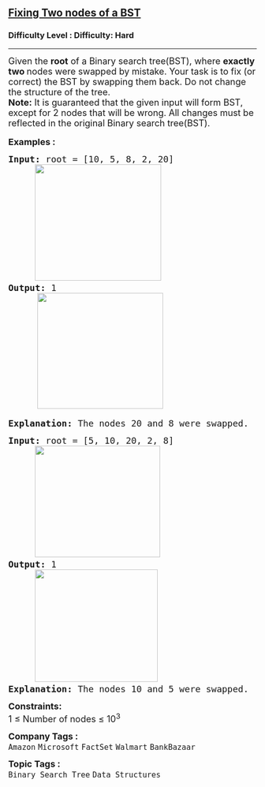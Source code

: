 <h2><a href="https://www.geeksforgeeks.org/problems/fixed-two-nodes-of-a-bst/1">Fixing Two nodes of a BST</a></h2><h3>Difficulty Level : Difficulty: Hard</h3><hr><div class="problems_problem_content__Xm_eO"><div>
<div><span style="font-size: 18px;">Given the&nbsp;<strong>root</strong>&nbsp;of a Binary search tree(BST), where&nbsp;<strong>exactly t</strong></span><span style="font-size: 18px;"><strong>wo&nbsp;</strong>nodes were swapped by mistake. Your task is to fix (or correct) the BST by swapping them back. Do not change the structure of the tree.</span></div>
<div><span style="font-size: 18px;"><strong>Note:</strong> It is guaranteed that the given input will form BST, except for 2 nodes that will be wrong. All changes must be reflected in the original Binary search tree(BST).</span></div>
</div>
<div>&nbsp;</div>
<div><span style="font-size: 18px;"><strong>Examples :</strong></span></div>
<pre><span style="font-size: 18px;"><strong>Input: </strong>root = [10, 5, 8, 2, 20]
     <img src="https://media.geeksforgeeks.org/img-practice/prod/addEditProblem/886490/Web/Other/blobid0_1738654776.png" alt="" width="256" height="236">
<strong>Output: </strong>1<br></span>       <img style="font-family: -apple-system, BlinkMacSystemFont, 'Segoe UI', Roboto, Oxygen, Ubuntu, Cantarell, 'Open Sans', 'Helvetica Neue', sans-serif;" src="https://media.geeksforgeeks.org/img-practice/prod/addEditProblem/886490/Web/Other/blobid1_1738654776.png" alt="" width="255" height="235"><br><br><span style="font-size: 18px;"><strong>Explanation: </strong></span><span style="font-size: 18px;">The nodes 20 and 8 were swapped.</span><span style="font-size: 18px; font-family: -apple-system, BlinkMacSystemFont, 'Segoe UI', Roboto, Oxygen, Ubuntu, Cantarell, 'Open Sans', 'Helvetica Neue', sans-serif;"> </span></pre>
<pre><span style="font-size: 18px;"><strong>Input: </strong>root = [5, 10, 20, 2, 8]
     <img src="https://media.geeksforgeeks.org/img-practice/prod/addEditProblem/886490/Web/Other/blobid2_1738654931.png" alt="" width="254" height="226">
<strong>Output: </strong>1 <br>     <img src="https://media.geeksforgeeks.org/img-practice/prod/addEditProblem/886490/Web/Other/blobid3_1738654931.png" alt="" width="249" height="228">
<strong>Explanation:</strong> </span><span style="font-size: 18px;">The nodes 10 and 5 were swapped.</span></pre>
<p><span style="font-size: 18px;"><strong>Constraints:</strong></span><br><span style="font-size: 18px;">1 ≤ Number of nodes ≤ 10<sup>3</sup></span></p></div><p><span style=font-size:18px><strong>Company Tags : </strong><br><code>Amazon</code>&nbsp;<code>Microsoft</code>&nbsp;<code>FactSet</code>&nbsp;<code>Walmart</code>&nbsp;<code>BankBazaar</code>&nbsp;<br><p><span style=font-size:18px><strong>Topic Tags : </strong><br><code>Binary Search Tree</code>&nbsp;<code>Data Structures</code>&nbsp;
